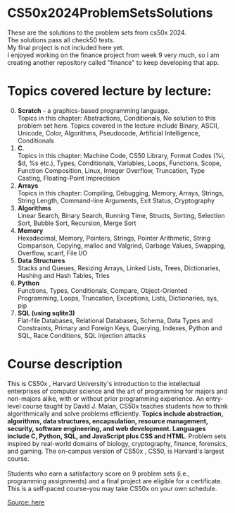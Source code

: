 # CS50x2024ProblemSetsSolutions
These are the solutions to the problem sets from cs50x 2024.\
The solutions pass all check50 tests.\
My final project is not included here yet.\
I enjoyed working on the finance project from week 9 very much, so I am creating another repository called "finance" to keep developing that app.
# Topics covered lecture by lecture:
0. **Scratch** - a graphics-based programming language.  
Topics in this chapter: Abstractions, Conditionals,  No solution to this problem set here. Topics covered in the lecture include Binary, ASCII, Unicode, Color, Algorithms, Pseudocode, Artificial Intelligence, Conditionals
1. **C**.  
Topics in this chapter: Machine Code, CS50 Library, Format Codes (%i, $d, %s etc.), Types, Conditionals, Variables, Loops, Functions, Scope, Function Composition, Linux, Integer Overflow, Truncation, Type Casting, Floating-Point Imprecision
2. **Arrays**  
Topics in this chapter: Compiling, Debugging, Memory, Arrays, Strings, String Length, Command-line Arguments, Exit Status, Cryptography
3. **Algorithms**  
Linear Search, Binary Search, Running Time, Structs, Sorting, Selection Sort, Bubble Sort, Recursion, Merge Sort
4. **Memory**  
Hexadecimal, Memory, Pointers, Strings, Pointer Arithmetic, String Comparison, Copying, malloc and Valgrind, Garbage Values, Swapping, Overflow, scanf, File I/O
5. **Data Structures**  
Stacks and Queues, Resizing Arrays, Linked Lists, Trees, Dictionaries, Hashing and Hash Tables, Tries
6. **Python**  
Functions, Types, Conditionals, Compare, Object-Oriented Programming, Loops, Truncation, Exceptions, Lists, Dictionaries, sys, pip
7. **SQL (using sqlite3)**  
Flat-file Databases, Relational Databases, Schema, Data Types and Constraints, Primary and Foreign Keys, Querying, Indexes, Python and SQL, Race Conditions, SQL injection attacks
    
# Course description
This is CS50x , Harvard University's introduction to the intellectual enterprises of computer science and the art of programming for majors and non-majors alike, with or without prior programming experience. An entry-level course taught by David J. Malan, CS50x teaches students how to think algorithmically and solve problems efficiently. **Topics include abstraction, algorithms, data structures, encapsulation, resource management, security, software engineering, and web development. Languages include C, Python, SQL, and JavaScript plus CSS and HTML**. Problem sets inspired by real-world domains of biology, cryptography, finance, forensics, and gaming. The on-campus version of CS50x , CS50, is Harvard's largest course.\
\
Students who earn a satisfactory score on 9 problem sets (i.e., programming assignments) and a final project are eligible for a certificate. This is a self-paced course–you may take CS50x on your own schedule.

[Source: here](https://pll.harvard.edu/course/cs50-introduction-computer-science#:~:text=An%20entry%2Dlevel%20course%20taught,software%20engineering%2C%20and%20web%20development.)
